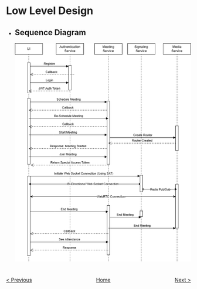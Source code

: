 # Low Level Design

- ## **Sequence Diagram**
    
    ![Untitled](Assets/Sequence_Diagram.png)

#
<div style="display: flex; justify-content: space-between; margin-bottom: 20px;">
  <a href="./HLD.md">< Previous</a>
  <a href="../README.md" style="margin: 0 auto;">Home</a>
  <a href="./LLD.md">Next ></a>
</div>
